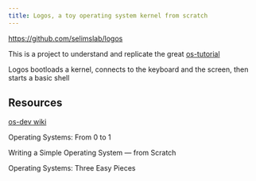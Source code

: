 ```yaml
---
title: Logos, a toy operating system kernel from scratch
---
```


<https://github.com/selimslab/logos>

This is a project to understand and replicate the great [os-tutorial](https://github.com/cfenollosa/os-tutorial) 

Logos bootloads a kernel, connects to the keyboard and the screen, then starts a basic shell 


## Resources

[os-dev wiki](https://wiki.osdev.org/Main_Page) 

Operating Systems: From 0 to 1

Writing a Simple Operating System — from Scratch

Operating Systems: Three Easy Pieces



